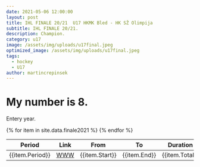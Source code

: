 ```yaml
---
date: 2021-05-06 12:00:00
layout: post
title: IHL FINALE 20/21  U17 HKMK Bled - HK SŽ Olimpija
subtitle: IHL FINALE 20/21.
description: Champion.
category: u17
image: /assets/img/uploads/u17final.jpeg
optimized_image: /assets/img/uploads/u17final.jpeg
tags:
  - hockey
  - U17
author: martincrepinsek
---
```

# My number is 8.
Entery year.

<table>
  <thead>
    <tr>
      <th>Period</th>
      <th>Link</th>
      <th>From</th>
      <th>To</th>
      <th>Duration</th>
      <th>Comment</th>
    </tr>
  </thead>
  <tbody>
  {% for item in site.data.finale2021 %}
    <tr>
      <td>{{item.Period}}</td>
      <td><a href="https://youtu.be/{{item.id}}?start={{item.Start}}&amp;end={{item.End}}">WWW</a></td>
      <td>{{item.Start}}</td>
      <td>{{item.End}}</td>
      <td>{{item.Total}}</td>
      <td>{{item.Comment}}</td>
    </tr>
    {% endfor %}
  </tbody>
</table>

